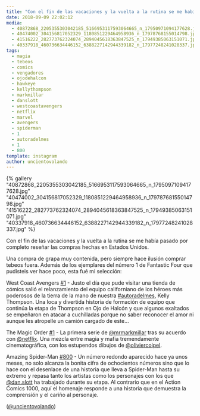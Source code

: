 ```yaml
---
title: "Con el fin de las vacaciones y la vuelta a la rutina se me había pasado por completo reseñar las compras hechas en Estados Unidos"
date: 2018-09-09 22:02:12
media: 
  - 40872868_2205355303042185_5166953117593064665_n_17950971094177628.jpg
  - 40474002_304156817052329_1180851229464958936_n_17978768155014798.jpg
  - 41516222_282773762324074_2894045618363847525_n_17949385063151071.jpg
  - 40337918_460736634446152_6388227142944339182_n_17977248241028337.jpg
tags: 
  - magia
  - tebeos
  - comics
  - vengadores
  - ojodehalcon
  - hawkeye
  - kellythompson
  - markmillar
  - danslott
  - westcoastavengers
  - netflix
  - marvel
  - avengers
  - spiderman
  - 1
  - autoradelmes
  - 1
  - 800
template: instagram
author: uncientovolando
---
```


{% gallery "40872868_2205355303042185_5166953117593064665_n_17950971094177628.jpg" "40474002_304156817052329_1180851229464958936_n_17978768155014798.jpg" "41516222_282773762324074_2894045618363847525_n_17949385063151071.jpg" "40337918_460736634446152_6388227142944339182_n_17977248241028337.jpg" %}

Con el fin de las vacaciones y la vuelta a la rutina se me había pasado por completo reseñar las compras hechas en Estados Unidos.

Una compra de grapa muy contenida, pero siempre hace ilusión comprar tebeos fuera. Además de los ejemplares del número 1 de Fantastic Four que pudisteis ver hace poco, esta fué mi selección:

West Coast Avengers [#1](/etiquetas/1) - Justo el día que pude visitar una tienda de cómics salió el relanzamiento del equipo californiano de los héroes más poderosos de la tierra de la mano de nuestra [#autoradelmes](/etiquetas/autoradelmes), Kelly Thompson. Una loca y divertida historia de formación de equipo que continúa la etapa de Thompson en Ojo de Halcón y que algunos exaltados se empeñaron en atacar a cuchilladas porque no saber reconocer el amor ni aunque les atropelle un camión cargado de este...

The Magic Order [#1](/etiquetas/1) - La primera serie de [@mrmarkmillar](https://instagram.com/mrmarkmillar) tras su acuerdo con [@netflix](https://instagram.com/netflix). Una mezcla entre magia y mafia tremendamente cinematográfica, con los estupendos dibujos de [@oliviercoipel](https://instagram.com/oliviercoipel).

Amazing Spider-Man [#800](/etiquetas/800) - Un número redondo aparecido hace ya unos meses, no solo alcanza la bonita cifra de ochocientos números sino que lo hace con el desenlace de una historia que lleva a Spider-Man hasta su extremo y repasa tanto los artistas como los personajes con los que [@dan.slott](https://instagram.com/dan.slott) ha trabajado durante su etapa. Al contrario que en el Action Comics 1000, aquí el homenaje responde a una historia que demuestra la comprensión y el cariño al personaje.

([@uncientovolando](https://instagram.com/uncientovolando))
